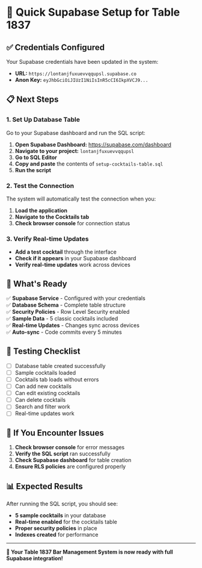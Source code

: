 # 🚀 Quick Supabase Setup for Table 1837

## ✅ **Credentials Configured**

Your Supabase credentials have been updated in the system:
- **URL:** `https://lontanjfuxuevvqqupsl.supabase.co`
- **Anon Key:** `eyJhbGciOiJIUzI1NiIsInR5cCI6IkpXVCJ9...`

## 📋 **Next Steps**

### 1. **Set Up Database Table**
Go to your Supabase dashboard and run the SQL script:

1. **Open Supabase Dashboard:** https://supabase.com/dashboard
2. **Navigate to your project:** `lontanjfuxuevvqqupsl`
3. **Go to SQL Editor**
4. **Copy and paste** the contents of `setup-cocktails-table.sql`
5. **Run the script**

### 2. **Test the Connection**
The system will automatically test the connection when you:
1. **Load the application**
2. **Navigate to the Cocktails tab**
3. **Check browser console** for connection status

### 3. **Verify Real-time Updates**
- **Add a test cocktail** through the interface
- **Check if it appears** in your Supabase dashboard
- **Verify real-time updates** work across devices

## 🎯 **What's Ready**

✅ **Supabase Service** - Configured with your credentials  
✅ **Database Schema** - Complete table structure  
✅ **Security Policies** - Row Level Security enabled  
✅ **Sample Data** - 5 classic cocktails included  
✅ **Real-time Updates** - Changes sync across devices  
✅ **Auto-sync** - Code commits every 5 minutes  

## 🧪 **Testing Checklist**

- [ ] Database table created successfully
- [ ] Sample cocktails loaded
- [ ] Cocktails tab loads without errors
- [ ] Can add new cocktails
- [ ] Can edit existing cocktails
- [ ] Can delete cocktails
- [ ] Search and filter work
- [ ] Real-time updates work

## 🚨 **If You Encounter Issues**

1. **Check browser console** for error messages
2. **Verify the SQL script** ran successfully
3. **Check Supabase dashboard** for table creation
4. **Ensure RLS policies** are configured properly

## 📊 **Expected Results**

After running the SQL script, you should see:
- **5 sample cocktails** in your database
- **Real-time enabled** for the cocktails table
- **Proper security policies** in place
- **Indexes created** for performance

---

**🎉 Your Table 1837 Bar Management System is now ready with full Supabase integration!** 